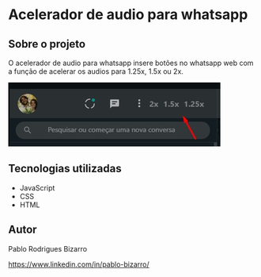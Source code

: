 # Acelerador de audio para whatsapp

## Sobre o projeto

O acelerador de audio para whatsapp insere botões no whatsapp web com a função de acelerar os audios para 1.25x, 1.5x ou 2x.

![Web 1](https://github.com/PRBizarro/AceleradorAudioWhatsapp/blob/main/assets/img_2x.jpg)



## Tecnologias utilizadas
- JavaScript
- CSS
- HTML



## Autor

Pablo Rodrigues Bizarro

https://www.linkedin.com/in/pablo-bizarro/

